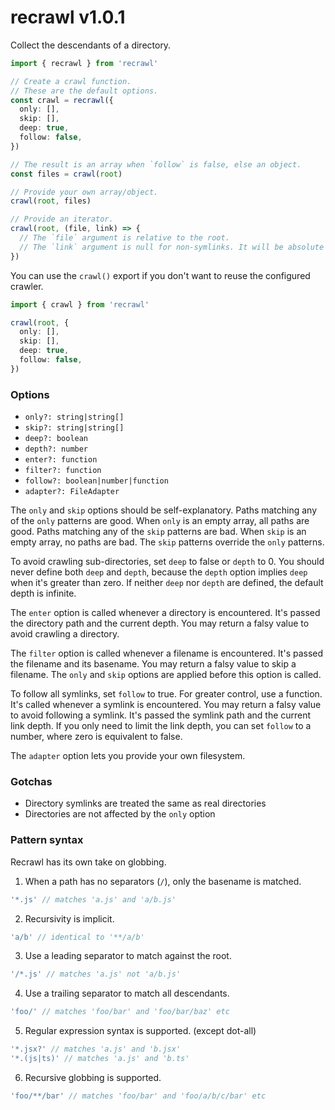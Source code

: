# recrawl v1.0.1

Collect the descendants of a directory.

```ts
import { recrawl } from 'recrawl'

// Create a crawl function.
// These are the default options.
const crawl = recrawl({
  only: [],
  skip: [],
  deep: true,
  follow: false,
})

// The result is an array when `follow` is false, else an object.
const files = crawl(root)

// Provide your own array/object.
crawl(root, files)

// Provide an iterator.
crawl(root, (file, link) => {
  // The `file` argument is relative to the root.
  // The `link` argument is null for non-symlinks. It will be absolute if the target is outside the root.
})
```

You can use the `crawl()` export if you don't want to reuse the configured crawler.

```ts
import { crawl } from 'recrawl'

crawl(root, {
  only: [],
  skip: [],
  deep: true,
  follow: false,
})
```

### Options

- `only?: string|string[]`
- `skip?: string|string[]`
- `deep?: boolean`
- `depth?: number`
- `enter?: function`
- `filter?: function`
- `follow?: boolean|number|function`
- `adapter?: FileAdapter`

The `only` and `skip` options should be self-explanatory. Paths matching any of
the `only` patterns are good. When `only` is an empty array, all paths are good.
Paths matching any of the `skip` patterns are bad. When `skip` is an empty
array, no paths are bad. The `skip` patterns override the `only` patterns.

To avoid crawling sub-directories, set `deep` to false or `depth` to 0. You
should never define both `deep` and `depth`, because the `depth` option implies
`deep` when it's greater than zero. If neither `deep` nor `depth` are defined,
the default depth is infinite.

The `enter` option is called whenever a directory is encountered. It's passed
the directory path and the current depth. You may return a falsy value to avoid
crawling a directory.

The `filter` option is called whenever a filename is encountered. It's passed
the filename and its basename. You may return a falsy value to skip a filename.
The `only` and `skip` options are applied before this option is called.

To follow all symlinks, set `follow` to true. For greater control, use a
function. It's called whenever a symlink is encountered. You may return a falsy
value to avoid following a symlink. It's passed the symlink path and the current
link depth. If you only need to limit the link depth, you can set `follow` to a
number, where zero is equivalent to false.

The `adapter` option lets you provide your own filesystem.

### Gotchas

- Directory symlinks are treated the same as real directories
- Directories are not affected by the `only` option

### Pattern syntax

Recrawl has its own take on globbing.

1. When a path has no separators (`/`), only the basename is matched.

```js
'*.js' // matches 'a.js' and 'a/b.js'
```

2. Recursivity is implicit.

```js
'a/b' // identical to '**/a/b'
```

3. Use a leading separator to match against the root.

```js
'/*.js' // matches 'a.js' not 'a/b.js'
```

4. Use a trailing separator to match all descendants.

```js
'foo/' // matches 'foo/bar' and 'foo/bar/baz' etc
```

5. Regular expression syntax is supported. (except dot-all)

```js
'*.jsx?' // matches 'a.js' and 'b.jsx'
'*.(js|ts)' // matches 'a.js' and 'b.ts'
```

6. Recursive globbing is supported.

```js
'foo/**/bar' // matches 'foo/bar' and 'foo/a/b/c/bar' etc
```

